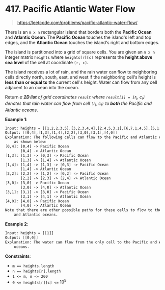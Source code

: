 # 417. Pacific Atlantic Water Flow

> <https://leetcode.com/problems/pacific-atlantic-water-flow/>

There is an `m x n` rectangular island that borders both the **Pacific Ocean**
and **Atlantic Ocean**. The **Pacific Ocean** touches the island's left and top
edges, and the **Atlantic Ocean** touches the island's right and bottom edges.

The island is partitioned into a grid of square cells. You are given an `m x n`
integer matrix `heights` where `heights[r][c]` represents the
**height above sea level** of the cell at coordinate `(r, c)`.

The island receives a lot of rain, and the rain water can flow to neighboring
cells directly north, south, east, and west if the neighboring cell's height is
**less than or equal to** the current cell's height. Water can flow from any
cell adjacent to an ocean into the ocean.

Return *a **2D list** of grid coordinates `result` where
`result[i] = [`$r_i$, $c_i$`]` denotes that rain water can flow from cell
`(`$r_i$, $c_i$`)` to **both** the Pacific and Atlantic oceans*.

**Example 1**:

```txt
Input: heights = [[1,2,2,3,5],[3,2,3,4,4],[2,4,5,3,1],[6,7,1,4,5],[5,1,1,2,4]]
Output: [[0,4],[1,3],[1,4],[2,2],[3,0],[3,1],[4,0]]
Explanation: The following cells can flow to the Pacific and Atlantic oceans,
    as shown below:
[0,4]: [0,4] -> Pacific Ocean 
       [0,4] -> Atlantic Ocean
[1,3]: [1,3] -> [0,3] -> Pacific Ocean 
       [1,3] -> [1,4] -> Atlantic Ocean
[1,4]: [1,4] -> [1,3] -> [0,3] -> Pacific Ocean 
       [1,4] -> Atlantic Ocean
[2,2]: [2,2] -> [1,2] -> [0,2] -> Pacific Ocean 
       [2,2] -> [2,3] -> [2,4] -> Atlantic Ocean
[3,0]: [3,0] -> Pacific Ocean 
       [3,0] -> [4,0] -> Atlantic Ocean
[3,1]: [3,1] -> [3,0] -> Pacific Ocean 
       [3,1] -> [4,1] -> Atlantic Ocean
[4,0]: [4,0] -> Pacific Ocean 
       [4,0] -> Atlantic Ocean
Note that there are other possible paths for these cells to flow to the Pacific
    and Atlantic oceans.
```

**Example 2**:

```txt
Input: heights = [[1]]
Output: [[0,0]]
Explanation: The water can flow from the only cell to the Pacific and Atlantic
    oceans.
```

**Constraints**:

- `m == heights.length`
- `n == heights[r].length`
- `1 <= m, n <= 200`
- `0 <= heights[r][c] <=` $10^5$

